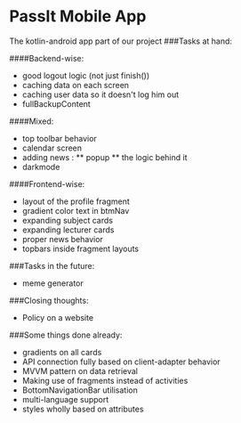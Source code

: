 # PassIt Mobile App
The kotlin-android app part of our project
###Tasks at hand:

####Backend-wise:
* good logout logic (not just finish())
* caching data on each screen
* caching user data so it doesn't log him out
* fullBackupContent

####Mixed:
* top toolbar behavior
* calendar screen
* adding news : 
** popup
** the logic behind it
* darkmode

####Frontend-wise:
* layout of the profile fragment
* gradient color text in btmNav
* expanding subject cards
* expanding lecturer cards
* proper news behavior
* topbars inside fragment layouts

###Tasks in the future:
* meme generator

###Closing thoughts:
* Policy on a website

###Some things done already:
* gradients on all cards
* API connection fully based on client-adapter behavior
* MVVM pattern on data retrieval
* Making use of fragments instead of activities
* BottomNavigationBar utilisation
* multi-language support
* styles wholly based on attributes

